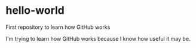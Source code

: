 # hello-world
First repository to learn how GitHub works

I'm trying to learn how GitHub works because I know how useful it may be.
